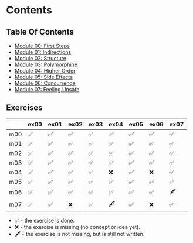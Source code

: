 # Contents

## Table Of Contents

* [Module 00: First Steps](module-00.md)
* [Module 01: Indirections](module-01.md)
* [Module 02: Structure](module-02.md)
* [Module 03: Polymorphine](module-03.md)
* [Module 04: Higher Order](module-04.md)
* [Module 05: Side Effects](module-05.md)
* [Module 06: Concurrence](module-06.md)
* [Module 07: Feeling Unsafe](module-07.md)

## Exercises

|     | ex00 | ex01 | ex02 | ex03 | ex04 | ex05 | ex06 | ex07 |
|-----|------|------|------|------|------|------|------|------|
| m00 | ✅ | ✅ | ✅ | ✅ | ✅ | ✅ | ✅ | ✅ |
| m01 | ✅ | ✅ | ✅ | ✅ | ✅ | ✅ | ✅ | ✅ |
| m02 | ✅ | ✅ | ✅ | ✅ | ✅ | ✅ | ✅ | ✅ |
| m03 | ✅ | ✅ | ✅ | ✅ | ✅ | ✅ | ✅ | ✅ |
| m04 | ✅ | ✅ | ✅ | ✅ | ❌ | ✅ | ❌ | ✅ |
| m05 | ✅ | ✅ | ✅ | ✅ | ✅ | ✅ | ✅ | ✅ |
| m06 | ✅ | ✅ | ✅ | ✅ | ✅ | ✅ | ✅ | 🖋️ |
| m07 | ✅ | ✅ | ❌ | ✅ | 🖋️ | ✅ | ❌ | ✅ |

 * ✅ - the exercise is done.
 * ❌ - the exercise is missing (no concept or idea yet).
 * 🖋️ - the exercise is not missing, but is still not written.
